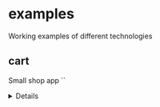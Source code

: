 # examples
Working examples of different technologies

## cart
Small shop app
``<details>
  <summary>Details</summary>
    ```md
    * Shop button makes axios request to outside API and stores response on Redux.
    * Clicking a product makes axios request using product ID to get product details, storing response on Redux.
    * Add To Cart button pushes product into array stored on Redux. The number of items in the cart is updated in the header (Cart button).
    * Cart button routes to Cart, showing all items currently stored in cart property on Redux state.
    ```
  </details>
